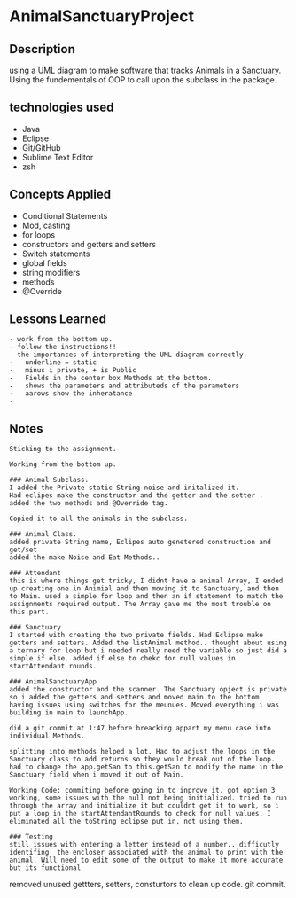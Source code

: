 # AnimalSanctuaryProject


## Description

using a UML diagram to make software that tracks Animals in a Sanctuary. 
Using the fundementals of OOP to call upon the subclass in the package. 


## technologies used
 - Java
 - Eclipse
 - Git/GitHub
 - Sublime Text Editor
 - zsh

 ## Concepts Applied

  - Conditional Statements
  - Mod, casting
  - for loops
  - constructors and getters and setters
  - Switch statements
  - global fields
  - string modifiers
  - methods
  - @Override


 ## Lessons Learned

    - work from the bottom up.
    - follow the instructions!! 
    - the importances of interpreting the UML diagram correctly.
    -   underline = static
    -   minus i private, + is Public
    -   Fields in the center box Methods at the bottom. 
    -   shows the parameters and attributeds of the parameters
    -   aarows show the inheratance
    -  



 ## Notes

    Sticking to the assignment. 

    Working from the bottom up.

    ### Animal Subclass. 
    I added the Private static String noise and initalized it. 
    Had eclipes make the constructor and the getter and the setter . 
    added the two methods and @Override tag. 

    Copied it to all the animals in the subclass. 

    ### Animal Class.  
    added private String name, Eclipes auto genetered construction and get/set
    added the make Noise and Eat Methods..  

    ### Attendant
    this is where things get tricky, I didnt have a animal Array, I ended up creating one in Animial and then moving it to Sanctuary, and then to Main. used a simple for loop and then an if statement to match the assignments required output. The Array gave me the most trouble on this part. 

    ### Sanctuary
    I started with creating the two private fields. Had Eclipse make getters and setters. Added the listAnimal method.. thought about using a ternary for loop but i needed really need the variable so just did a simple if else. added if else to chekc for null values in startAttendant rounds. 

    ### AnimalSanctuaryApp
    added the constructor and the scanner. The Sanctuary opject is private so i added the getters and setters and moved main to the bottom. having issues using switches for the meunues. Moved everything i was building in main to launchApp. 

    did a git commit at 1:47 before breacking appart my menu case into individual Methods. 

    splitting into methods helped a lot. Had to adjust the loops in the Sanctuary class to add returns so they would break out of the loop. had to change the app.getSan to this.getSan to modify the name in the Sanctuary field when i moved it out of Main. 

    Working Code: commiting before going in to inprove it. got option 3 working, some issues with the null not being initialized. tried to run through the array and initialize it but couldnt get it to work, so i put a loop in the startAttendantRounds to check for null values. I eliminated all the toString eclipse put in, not using them. 

    ### Testing
    still issues with entering a letter instead of a number.. difficutly identifing  the encloser associated with the animal to print with the animal. Will need to edit some of the output to make it more accurate but its functional 

   removed unused gettters, setters, consturtors to clean up code. 
   git commit. 






